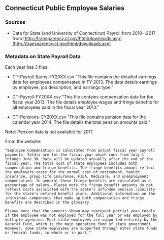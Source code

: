 ## Connecticut Public Employee Salaries

### Sources

* Data for State (and University of Connecticut) Payroll from 2010--2017 from [http://transparency.ct.gov/html/downloads.asp](http://transparency.ct.gov/html/downloads.asp)

### Metadata on State Payroll Data

Each year has 3 files: 

* CT-Payroll-Earns-FY20XX.csv
 "This file contains the detailed earnings data for employees compensated in FY 2013. The data details earnings by employee, job description, and earnings type."

*  CT-Payroll-FY20XX.csv
  "This file contains compensation data for the fiscal year 2013. The file details employee wages and fringe benefits for all employees paid in the fiscal year 2013."

* CT-Pensions-CY20XX.csv
 "This file contains pension data for the calendar year 2014. The file details the total pension amounts paid."

Note: Pension data is not available for 2017.

From the website:
  
    "Employee Compensation is calculated from actual fiscal year payroll payments. Totals are for the fiscal year which runs from July 1 through June 30. Data will be updated annually after the end of the fiscal year. The total cost of state employees includes both compensation and fringe benefits. The fringe benefits amount reflect the employers costs for the normal cost of retirement, health insurance, group life insurance, FICA, Medicare, and unemployment compensation. In general these fringe benefits are calculated as a percentage of salary. Please note the fringe benefit amounts do not reflect costs associated with the state’s unfunded pension liability for the state’s defined benefit plans. Additional information on the individual components that make up both compensation and fringe benefits are described in the glossary.

    Please note that the amounts shown may represent partial year totals if the employee was not employed for the full year or was employed by multiple agencies. Most state employees are supported entirely by the General Fund, which is the main operating fund of state government. However, some state employees are supported through other state funds or federal funds, in whole or in part."
